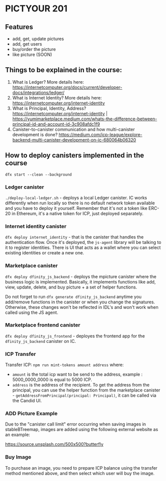 # PICTYOUR 201

## Features

- add, get, update pictures
- add, get users
- buy/order the picture
- like picture (SOON)

## Things to be explained in the course:

1. What is Ledger? More details here: https://internetcomputer.org/docs/current/developer-docs/integrations/ledger/
2. What is Internet Identity? More details here: https://internetcomputer.org/internet-identity
3. What is Principal, Identity, Address? https://internetcomputer.org/internet-identity | https://yumimarketplace.medium.com/whats-the-difference-between-principal-id-and-account-id-3c908afdc1f9
4. Canister-to-canister communication and how multi-canister development is done? https://medium.com/icp-league/explore-backend-multi-canister-development-on-ic-680064b06320

## How to deploy canisters implemented in the course

`dfx start --clean --background`

### Ledger canister

`./deploy-local-ledger.sh` - deploys a local Ledger canister. IC works differently when run locally so there is no default network token available and you have to deploy it yourself. Remember that it's not a token like ERC-20 in Ethereum, it's a native token for ICP, just deployed separately.

### Internet identity canister

`dfx deploy internet_identity` - that is the canister that handles the authentication flow. Once it's deployed, the `js-agent` library will be talking to it to register identities. There is UI that acts as a wallet where you can select existing identities
or create a new one.

### Marketplace canister

`dfx deploy dfinity_js_backend` - deploys the mpicture canister where the business logic is implemented.
Basically, it implements functions like add, view, update, delete, and buy picture + a set of helper functions.

Do not forget to run `dfx generate dfinity_js_backend` anytime you add/remove functions in the canister or when you change the signatures.
Otherwise, these changes won't be reflected in IDL's and won't work when called using the JS agent.

### Marketplace frontend canister

`dfx deploy dfinity_js_frontend` - deployes the frontend app for the `dfinity_js_backend` canister on IC.

### ICP Transfer

Transfer ICP:
`npm run mint-tokens amount address`
where:

- `amount` is the total icp want to be send to the address, example : 5000_0000_0000 is equal to 5000 ICP.
- `address` is the address of the recipient. To get the address from the principal, you can use the helper function from the marketplace canister - `getAddressFromPrincipal(principal: Principal)`, it can be called via the Candid UI.

### ADD Picture Example

Due to the "canister call limit" error occurring when saving images in stableBTreemap, images are added using the following external website as an example:

https://source.unsplash.com/500x500?butterfly

### Buy Image

To purchase an image, you need to prepare ICP balance using the transfer method mentioned above, and then select which user will buy the image.

